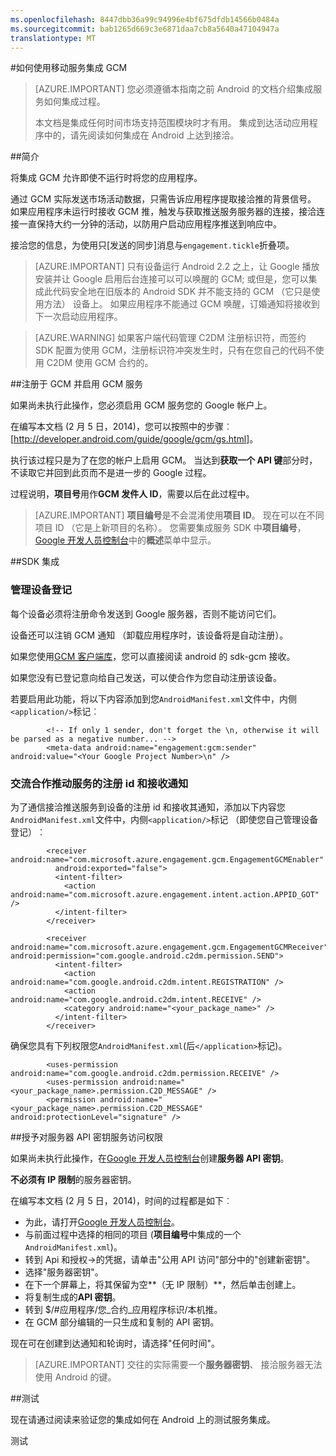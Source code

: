 ```yaml
---
ms.openlocfilehash: 8447dbb36a99c94996e4bf675dfdb14566b0484a
ms.sourcegitcommit: bab1265d669c3e6871daa7cb8a5640a47104947a
translationtype: MT
---
```

<properties 
    pageTitle="Azure 移动接洽 Android SDK 集成" 
    description="最新的更新和 Android SDK Azure 移动服务的步骤"
    services="mobile-engagement" 
    documentationCenter="mobile" 
    authors="piyushjo" 
    manager="dwrede" 
    editor="" />

<tags 
    ms.service="mobile-engagement" 
    ms.workload="mobile" 
    ms.tgt_pltfrm="mobile-android" 
    ms.devlang="Java" 
    ms.topic="article" 
    ms.date="08/10/2015" 
    ms.author="piyushjo" />

#如何使用移动服务集成 GCM

> [AZURE.IMPORTANT] 您必须遵循本指南之前 Android 的文档介绍集成服务如何集成过程。
>
> 本文档是集成任何时间市场支持范围模块时才有用。 集成到达活动应用程序中的，请先阅读如何集成在 Android 上达到接洽。

##简介

将集成 GCM 允许即使不运行时将您的应用程序。

通过 GCM 实际发送市场活动数据，只需告诉应用程序提取接洽推的背景信号。 如果应用程序未运行时接收 GCM 推，触发与获取推送服务服务器的连接，接洽连接一直保持大约一分钟的活动，以防用户启动应用程序推送到响应中。

接洽您的信息，为使用只[发送的同步]消息与`engagement.tickle`折叠项。

> [AZURE.IMPORTANT] 只有设备运行 Android 2.2 之上，让 Google 播放安装并让 Google 启用后台连接可以可以唤醒的 GCM; 或但是，您可以集成此代码安全地在旧版本的 Android SDK 并不能支持的 GCM （它只是使用方法） 设备上。 如果应用程序不能通过 GCM 唤醒，订婚通知将接收到下一次启动应用程序。


> [AZURE.WARNING] 如果客户端代码管理 C2DM 注册标识符，而签约 SDK 配置为使用 GCM，注册标识符冲突发生时，只有在您自己的代码不使用 C2DM 使用 GCM 合约的。

##注册于 GCM 并启用 GCM 服务

如果尚未执行此操作，您必须启用 GCM 服务您的 Google 帐户上。

在编写本文档 (2 月 5 日，2014)，您可以按照中的步骤︰ [<http://developer.android.com/guide/google/gcm/gs.html>]。

执行该过程只是为了在您的帐户上启用 GCM。 当达到**获取一个 API 键**部分时，不读取它并回到此页而不是进一步的 Google 过程。

过程说明，**项目号**用作**GCM 发件人 ID**，需要以后在此过程中。

> [AZURE.IMPORTANT] **项目编号**是不会混淆使用**项目 ID**。 现在可以在不同项目 ID （它是上新项目的名称）。 您需要集成服务 SDK 中**项目编号**， [Google 开发人员控制台]中的**概述**菜单中显示。

##SDK 集成

### 管理设备登记

每个设备必须将注册命令发送到 Google 服务器，否则不能访问它们。

设备还可以注销 GCM 通知 （卸载应用程序时，该设备将是自动注册）。

如果您使用[GCM 客户端库]，您可以直接阅读 android 的 sdk-gcm 接收。

如果您没有已登记意向给自己发送，可以使合作为您自动注册该设备。

若要启用此功能，将以下内容添加到您`AndroidManifest.xml`文件中，内侧`<application/>`标记︰

            <!-- If only 1 sender, don't forget the \n, otherwise it will be parsed as a negative number... -->
            <meta-data android:name="engagement:gcm:sender" android:value="<Your Google Project Number>\n" />

### 交流合作推动服务的注册 id 和接收通知

为了通信接洽推送服务到设备的注册 id 和接收其通知，添加以下内容您`AndroidManifest.xml`文件中，内侧`<application/>`标记 （即使您自己管理设备登记）︰

            <receiver android:name="com.microsoft.azure.engagement.gcm.EngagementGCMEnabler"
              android:exported="false">
              <intent-filter>
                <action android:name="com.microsoft.azure.engagement.intent.action.APPID_GOT" />
              </intent-filter>
            </receiver>
            
            <receiver android:name="com.microsoft.azure.engagement.gcm.EngagementGCMReceiver" android:permission="com.google.android.c2dm.permission.SEND">
              <intent-filter>
                <action android:name="com.google.android.c2dm.intent.REGISTRATION" />
                <action android:name="com.google.android.c2dm.intent.RECEIVE" />
                <category android:name="<your_package_name>" />
              </intent-filter>
            </receiver>

确保您具有下列权限您`AndroidManifest.xml`(后`</application>`标记)。

            <uses-permission android:name="com.google.android.c2dm.permission.RECEIVE" />
            <uses-permission android:name="<your_package_name>.permission.C2D_MESSAGE" />
            <permission android:name="<your_package_name>.permission.C2D_MESSAGE" android:protectionLevel="signature" />

##授予对服务器 API 密钥服务访问权限

如果尚未执行此操作，在[Google 开发人员控制台]创建**服务器 API 密钥**。

**不必须有 IP 限制**的服务器密钥。

在编写本文档 (2 月 5 日，2014)，时间的过程都是如下︰

-   为此，请打开[Google 开发人员控制台]。
-   与前面过程中选择的相同的项目 (**项目编号**中集成的一个`AndroidManifest.xml`)。
-   转到 Api 和授权-\>的凭据，请单击"公用 API 访问"部分中的"创建新密钥"。
-   选择"服务器密钥"。
-   在下一个屏幕上，将其保留为空**（无 IP 限制）**，然后单击创建上。
-   将复制生成的**API 密钥**。
-   转到 $/\#应用程序/您\_合约\_应用程序标识/本机推。
-   在 GCM 部分编辑的一只生成和复制的 API 密钥。

现在可在创建到达通知和轮询时，请选择"任何时间"。

> [AZURE.IMPORTANT] 交往的实际需要一个**服务器密钥**、 接洽服务器无法使用 Android 的键。

##测试

现在请通过阅读来验证您的集成如何在 Android 上的测试服务集成。


[发送到同步]:http://developer.android.com/google/gcm/adv.html#collapsible
[< http://developer.android.com/guide/google/gcm/gs.html>]:http://developer.android.com/guide/google/gcm/gs.html
[Google 开发人员控制台]:https://cloud.google.com/console
[GCM 客户端库]:http://developer.android.com/guide/google/gcm/gs.html#libs
[Google 开发人员控制台]:https://cloud.google.com/console

 
测试

